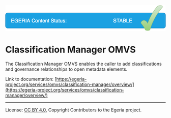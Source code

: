 <!-- SPDX-License-Identifier: CC-BY-4.0 -->
<!-- Copyright Contributors to the Egeria project. -->

![Stable](../../../images/egeria-content-status-released.png#pagewidth)

# Classification Manager OMVS

The Classification Manager OMVS enables the caller to add classifications and governance relationships to open metadata elements.

Link to documentation: [https://egeria-project.org/services/omvs/classification-manager/overview/](https://egeria-project.org/services/omvs/classification-manager/overview/)

----
License: [CC BY 4.0](https://creativecommons.org/licenses/by/4.0/),
Copyright Contributors to the Egeria project.